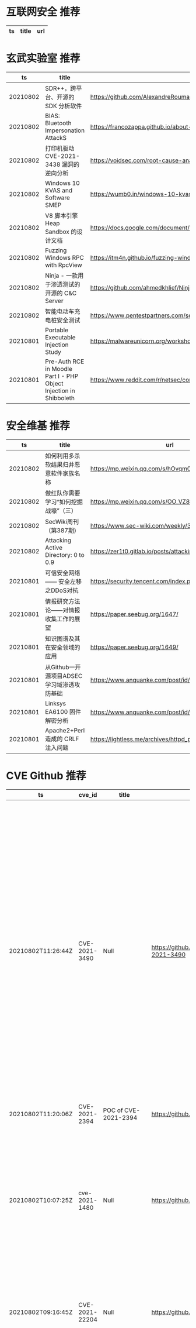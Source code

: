 # 互联网安全 推荐
| ts | title | url| 
| --- | --- | ---| 


# 玄武实验室 推荐
| ts | title | url| 
| --- | --- | ---| 
| 20210802 | SDR++，跨平台、开源的 SDK 分析软件 | https://github.com/AlexandreRouma/SDRPlusPlus| 
| 20210802 | BIAS: Bluetooth Impersonation AttackS | https://francozappa.github.io/about-bias/| 
| 20210802 | 打印机驱动 CVE-2021-3438 漏洞的逆向分析 | https://voidsec.com/root-cause-analysis-of-cve-2021-3438/| 
| 20210802 | Windows 10 KVAS and Software SMEP | https://wumb0.in/windows-10-kvas-and-software-smep.html| 
| 20210802 | V8 脚本引擎 Heap Sandbox 的设计文档 | https://docs.google.com/document/d/1FM4fQmIhEqPG8uGp5o9A-mnPB5BOeScZYpkHjo0KKA8/edit| 
| 20210802 | Fuzzing Windows RPC with RpcView | https://itm4n.github.io/fuzzing-windows-rpc-rpcview/| 
| 20210802 | Ninja - 一款用于渗透测试的开源的 C&C Server | https://github.com/ahmedkhlief/Ninja| 
| 20210802 | 智能电动车充电桩安全测试 | https://www.pentestpartners.com/security-blog/smart-car-chargers-plug-n-play-for-hackers/| 
| 20210801 | Portable Executable Injection Study | https://malwareunicorn.org/workshops/peinjection.html| 
| 20210801 | Pre-Auth RCE in Moodle Part I - PHP Object Injection in Shibboleth | https://www.reddit.com/r/netsec/comments/osnbgl/preauth_rce_in_moodle_part_i_php_object_injection/| 


# 安全维基 推荐
| ts | title | url| 
| --- | --- | ---| 
| 20210802 | 如何利用多杀软结果归并恶意软件家族名称 | https://mp.weixin.qq.com/s/hOvqm0U7rc-NNdVjR0dAaA| 
| 20210802 | 做红队你需要学习“如何挖掘战壕”（三） | https://mp.weixin.qq.com/s/OO_VZ8QB_J5UY88qkpLXDg| 
| 20210802 | SecWiki周刊（第387期) | https://www.sec-wiki.com/weekly/387| 
| 20210802 | Attacking Active Directory: 0 to 0.9 | https://zer1t0.gitlab.io/posts/attacking_ad/| 
| 20210801 | 可信安全网络 —— 安全左移之DDoS对抗 | https://security.tencent.com/index.php/blog/msg/198| 
| 20210801 | 情报研究方法论——对情报收集工作的展望 | https://paper.seebug.org/1647/| 
| 20210801 | 知识图谱及其在安全领域的应用 | https://paper.seebug.org/1649/| 
| 20210801 | 从Github一开源项目ADSEC学习域渗透攻防基础 | https://www.anquanke.com/post/id/248030| 
| 20210801 | Linksys EA6100 固件解密分析 | https://www.anquanke.com/post/id/246659| 
| 20210801 | Apache2+Perl 造成的 CRLF 注入问题 | https://lightless.me/archives/httpd_perl_crlf.html| 


# CVE Github 推荐
| ts | cve_id | title | url | cve_detail| 
| --- | --- | --- | --- | ---| 
| 20210802T11:26:44Z | CVE-2021-3490 | Null | https://github.com/chompie1337/Linux_LPE_eBPF_CVE-2021-3490 | The eBPF ALU32 bounds tracking for bitwise ops (AND, OR and XOR) in the Linux kernel did not properly update 32-bit bounds, which could be turned into out of bounds reads and writes in the Linux kernel and therefore, arbitrary code execution. This issue was fixed via commit 049c4e13714e (%bpf: Fix alu32 const subreg bound tracking on bitwise operations%) (v5.13-rc4) and backported to the stable kernels in v5.12.4, v5.11.21, and v5.10.37. The AND/OR issues were introduced by commit 3f50f132d840 (%bpf: Verifier, do explicit ALU32 bounds tracking%) (5.7-rc1) and the XOR variant was introduced by 2921c90d4718 (%bpf:Fix a verifier failure with xor%) ( 5.10-rc1).| 
| 20210802T11:20:06Z | CVE-2021-2394 | POC of CVE-2021-2394 | https://github.com/lz2y/CVE-2021-2394 | | 
| 20210802T10:07:25Z | cve-2021-1480 | Null | https://github.com/xmco/sdwan-cve-2021-1480 | Multiple vulnerabilities in Cisco SD-WAN vManage Software could allow an unauthenticated, remote attacker to execute arbitrary code or allow an authenticated, local attacker to gain escalated privileges on an affected system. For more information about these vulnerabilities, see the Details section of this advisory.| 
| 20210802T09:16:45Z | CVE-2021-22204 | Null | https://github.com/PenTestical/CVE-2021-22204 | Improper neutralization of user data in the DjVu file format in ExifTool versions 7.44 and up allows arbitrary code execution when parsing the malicious image| 
| 20210802T08:34:20Z | CVE-2021-21300 | Null | https://github.com/xiaofeihahah/CVE-2021-21300 | Git is an open-source distributed revision control system. In affected versions of Git a specially crafted repository that contains symbolic links as well as files using a clean/smudge filter such as Git LFS, may cause just-checked out script to be executed while cloning onto a case-insensitive file system such as NTFS, HFS+ or APFS (i.e. the default file systems on Windows and macOS). Note that clean/smudge filters have to be configured for that. Git for Windows configures Git LFS by default, and is therefore vulnerable. The problem has been patched in the versions published on Tuesday, March 9th, 2021. As a workaound, if symbolic link support is disabled in Git (e.g. via `git config --global core.symlinks false`), the described attack won%t work. Likewise, if no clean/smudge filters such as Git LFS are configured globally (i.e. _before_ cloning), the attack is foiled. As always, it is best to avoid cloning repositories from untrusted sources. The earliest impacted version is 2.14.2. The fix versions are: 2.30.1, 2.29.3, 2.28.1, 2.27.1, 2.26.3, 2.25.5, 2.24.4, 2.23.4, 2.22.5, 2.21.4, 2.20.5, 2.19.6, 2.18.5, 2.17.62.17.6.| 
| 20210802T07:24:04Z | CVE-2021-33624 | Proof of Concept for CVE-2021-33624 | https://github.com/Kakashiiiiy/CVE-2021-33624 | In kernel/bpf/verifier.c in the Linux kernel before 5.12.13, a branch can be mispredicted (e.g., because of type confusion) and consequently an unprivileged BPF program can read arbitrary memory locations via a side-channel attack, aka CID-9183671af6db.| 
| 20210802T04:48:27Z | CVE-2021-31630 | Exploit for Authenticated Remote Code Execution on OpenPLC v3 Webserver | https://github.com/h3v0x/CVE-2021-31630-OpenPLC_RCE | 未查询到CVE信息| 
| 20210802T01:56:39Z | CVE-2020-36287 | The dashboard gadgets preference resource of the Atlassian gadgets plugin used in Jira Server and Jira Data Center before version 8.13.5, and from version 8.14.0 before version 8.15.1 allows remote anonymous attackers to obtain gadget related settings via a missing permissions check. | https://github.com/f4rber/CVE-2020-36287 | The dashboard gadgets preference resource of the Atlassian gadgets plugin used in Jira Server and Jira Data Center before version 8.13.5, and from version 8.14.0 before version 8.15.1 allows remote anonymous attackers to obtain gadget related settings via a missing permissions check.| 
| 20210802T01:26:24Z | 未知编号 | Null | https://github.com/zeronohacker/CVE-2018-20250 | 未查询到CVE信息| 
| 20210801T21:03:33Z | CVE-2020-23934 | Python Implementation of CVE-2020-23934 | https://github.com/zyeinn/CVE-2020-23934 | An issue was discovered in RiteCMS 2.2.1. An authenticated user can directly execute system commands by uploading a php web shell in the %Filemanager% section.| 


# klee on Github 推荐
| ts | title | url | stars | forks| 
| --- | --- | --- | --- | ---| 
| 20210802T11:44:14Z | An open-source Chinese font derived from Fontworks% Klee One. 一款基于 FONTWORKS 的 Klee One 的开源中文字体。 | https://github.com/lxgw/LxgwWenKai | 2465 | 59| 
| 20210802T10:26:17Z | Null | https://github.com/pansilup/cgc-prgs-for-klee-seed-mode | 0 | 0| 
| 20210802T09:51:15Z | Null | https://github.com/coffee100percnt/KleeDiscordBomber | 4 | 0| 
| 20210802T02:07:51Z | Null | https://github.com/adamhumphriescs/TASE_KLEE | 0 | 0| 
| 20210801T22:09:32Z | Izrada novih algoritama za pretragu u okvriu alata za simboličko izvršavanje KLEE | https://github.com/MATF-Software-Verification/2020_03_Klee_Searcher | 0 | 0| 
| 20210801T13:35:53Z | ⬇️ File Upload/sharing application, used by thousands of webmasters since 2007.  | https://github.com/kleeja-official/kleeja | 126 | 36| 


# s2e on Github 推荐
| ts | title | url | stars | forks| 
| --- | --- | --- | --- | ---| 
| 20210802T11:21:56Z | Null | https://github.com/yuvalkirstain/s2e-coref | 11 | 4| 


# exploit on Github 推荐
| ts | title | url | stars | forks| 
| --- | --- | --- | --- | ---| 
| 20210802T11:52:01Z | exploit Huawei ONT device | https://github.com/0neday/Exploit-HS8545M-ONT | 2 | 2| 
| 20210802T11:49:19Z | Null | https://github.com/omerfaruktuna/exploiting-epistemic-uncertainty | 0 | 0| 
| 20210802T11:03:19Z | From prototype to production, BCFG works closely with projects through the complete development cycle to identify security issues and recommend best practices. With recurring exploitations, rugpulls and hacks infiltrating the Decentralised Finance sector, our mission is to mitigate and pinpoint all possible security risks and flaws within each line of code.  | https://github.com/BCFG-Audit/Smart_Contract_Security_Audits | 0 | 0| 
| 20210802T11:02:56Z | Open-Source Vulnerability Intelligence Center - Unified source of vulnerability, exploit and threat Intelligence feeds | https://github.com/Patrowl/PatrowlHearsData | 29 | 14| 
| 20210802T10:54:17Z | Exploitation of security vulnerabilities found in poorly designed token-weighted governance protocols, using AAVE flash loans to gain unfair voting power. | https://github.com/Elisik/Token-Weighted-Governance-Security-Exploit-Using-AAVE-Flash-Loans | 1 | 0| 
| 20210802T10:41:26Z | The first pixel strike 3d hack made in python. | https://github.com/poggersbutnot/Pixel-Strike-Hack | 1 | 0| 
| 20210802T10:26:43Z | Local exploit for CVE-2021-1675 | https://github.com/tacbliw/PrintNightmare-LPE | 0 | 0| 
| 20210802T10:10:18Z | Proof of Concept for ATO vulnerability exploitation | https://github.com/renzejongman/POC_ATO_vuln | 0 | 0| 
| 20210802T09:38:07Z | A collection of kernel pwn challenges and writeups | https://github.com/fr33bug/PWN | 0 | 0| 
| 20210802T09:31:21Z | vCenter 2021 Exploit | https://github.com/hosch3n/vCenterExp | 0 | 0| 


# backdoor on Github 推荐
| ts | title | url | stars | forks| 
| --- | --- | --- | --- | ---| 
| 20210802T10:20:08Z | Light-weight UNIX backdoor | https://github.com/phath0m/JadedWraith | 14 | 1| 
| 20210802T08:36:44Z | Patch PE, ELF, Mach-O binaries with shellcode new version in development, available only to sponsors | https://github.com/secretsquirrel/the-backdoor-factory | 2820 | 760| 
| 20210802T07:38:28Z | Ghost Framework is an Android post-exploitation framework that exploits the Android Debug Bridge to remotely access an Android device. | https://github.com/EntySec/Ghost | 1241 | 586| 
| 20210802T03:26:40Z | A curated list of backdoor learning resources | https://github.com/THUYimingLi/backdoor-learning-resources | 270 | 50| 
| 20210801T14:59:27Z | Null | https://github.com/BackdoorTech/BackdoorTech | 0 | 0| 
| 20210801T12:41:34Z | Null | https://github.com/s3q/backdoor_c | 0 | 0| 
| 20210801T11:58:35Z | A Simple android remote administration tool using sockets. It uses java on the client side and python on the server side | https://github.com/karma9874/AndroRAT | 293 | 130| 
| 20210801T10:58:44Z | Null | https://github.com/lhysgithub/MI-and-Backdoor-on-FL | 0 | 0| 
| 20210801T06:41:19Z | Yet Another PHP Shell | https://github.com/Nickguitar/YAPS | 17 | 2| 
| 20210801T00:42:08Z | example backdoor malware in C explained | https://github.com/lukasbalazik123/h34vy-backdoor | 0 | 0| 


# symbolic execution on Github 推荐
| ts | title | url | stars | forks| 
| --- | --- | --- | --- | ---| 
| 20210802T10:46:07Z | Symbolic execution tool | https://github.com/trailofbits/manticore | 2403 | 355| 
| 20210802T07:25:45Z | KLEE Symbolic Execution Engine | https://github.com/klee/klee | 1738 | 499| 
| 20210802T04:08:56Z | Triton is a Dynamic Binary Analysis (DBA) framework. It provides internal components like a Dynamic Symbolic Execution (DSE) engine, a dynamic taint engine, AST representations of the x86, x86-64, ARM32 and AArch64 Instructions Set Architecture (ISA), SMT simplification passes, an SMT solver interface and, the last but not least, Python bindings. | https://github.com/JonathanSalwan/Triton | 1861 | 387| 
| 20210801T01:28:56Z | SymCC: efficient compiler-based symbolic execution | https://github.com/eurecom-s3/symcc | 450 | 68| 


# big4 on Github 推荐
| ts | title | url | stars | forks| 
| --- | --- | --- | --- | ---| 


# fuzz on Github 推荐
| ts | title | url | stars | forks| 
| --- | --- | --- | --- | ---| 
| 20210802T01:34:17Z | Null | https://github.com/zyrouge/fuzzle | 0 | 1| 
| 20210802T00:57:54Z | Null | https://github.com/syi07030/incognito-project_web-fuzzing | 0 | 0| 
| 20210802T00:42:21Z | Classification based on Fuzzy Logic(C-Means). | https://github.com/amirmehdyz/Fuzzy_C-Means | 0 | 0| 
| 20210802T00:04:10Z | OSS-Fuzz vulnerabilities for OSV. | https://github.com/google/oss-fuzz-vulns | 21 | 8| 
| 20210802T00:02:18Z | Scalable fuzzing infrastructure. | https://github.com/google/clusterfuzz | 4537 | 453| 
| 20210801T23:48:35Z | Null | https://github.com/LuanMS99/fuzzy-computing-machine | 0 | 0| 
| 20210801T22:55:30Z | Null | https://github.com/igorsodre/fuzzy-trader | 0 | 0| 
| 20210801T22:34:01Z | Null | https://github.com/s9varesc/url-fuzzing-results | 0 | 0| 
| 20210801T21:51:22Z | rstr is a helper module for easily generating random strings of various types. It could be useful for fuzz testing, generating dummy data, or other applications. | https://github.com/leapfrogonline/rstr | 22 | 2| 
| 20210801T21:46:10Z | A Codice Fiscale Generator | https://github.com/tonyarris/codice-fuzzcale | 0 | 0| 



# 日更新程序
